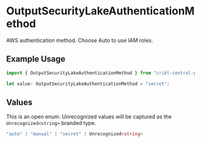 # OutputSecurityLakeAuthenticationMethod

AWS authentication method. Choose Auto to use IAM roles.

## Example Usage

```typescript
import { OutputSecurityLakeAuthenticationMethod } from "cribl-control-plane/models/operations";

let value: OutputSecurityLakeAuthenticationMethod = "secret";
```

## Values

This is an open enum. Unrecognized values will be captured as the `Unrecognized<string>` branded type.

```typescript
"auto" | "manual" | "secret" | Unrecognized<string>
```